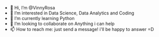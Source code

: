 - 👋 Hi, I’m @VinnyRosa
- 👀 I’m interested in Data Science, Data Analytics and Coding
- 🌱 I’m currently learning Python
- 💞️ I’m looking to collaborate on Anything i can help
- 📫 How to reach me: just send a message! i'll be happy to answer =D

<!---
VinnyRosa/VinnyRosa is a ✨ special ✨ repository because its `README.md` (this file) appears on your GitHub profile.
You can click the Preview link to take a look at your changes.
--->
